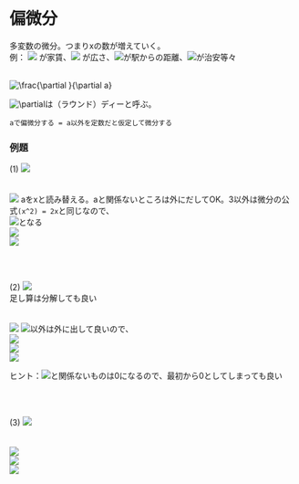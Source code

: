 # 偏微分

多変数の微分。つまりxの数が増えていく。  
例： <img src="https://latex.codecogs.com/gif.latex?y" />   が家賃、<img src="https://latex.codecogs.com/gif.latex?x_1" /> が広さ、<img src="https://latex.codecogs.com/gif.latex?x_2" />が駅からの距離、<img src="https://latex.codecogs.com/gif.latex?x_3" />が治安等々
<br />
<br />

<img src="https://latex.codecogs.com/gif.latex?\frac{\partial&space;}{\partial&space;a}()" title="\frac{\partial }{\partial a}" />  

<img src="https://latex.codecogs.com/gif.latex?\partial" title="\partial" />は（ラウンド）ディーと呼ぶ。


```aで偏微分する = a以外を定数だと仮定して微分する```

### 例題
(1) <img src="https://latex.codecogs.com/gif.latex?\frac{\partial&space;}{\partial&space;a}(3a^2)" />   
<br />
<br />
    <img src="https://latex.codecogs.com/gif.latex?=3*\frac{\partial&space;}{\partial&space;a}(a^2)" /> aをxと読み替える。aと関係ないところは外にだしてOK。3以外は微分の公式```(x^2) = 2x```と同じなので、  
    <img src="https://latex.codecogs.com/gif.latex?=3*\frac{\partial&space;}{\partial&space;x}(x^2)" />となる  
    <img src="https://latex.codecogs.com/gif.latex?=3*2a" />  
    <img src="https://latex.codecogs.com/gif.latex?=6a" />  
    
<br />
<br />
                                                                                                   
(2) <img src="https://latex.codecogs.com/gif.latex?\frac{\partial&space;}{\partial&space;x^1}(4x_1+3x_2)" />  
足し算は分解しても良い  
<br />
<br />
 <img src="https://latex.codecogs.com/gif.latex?=\frac{\partial&space;}{\partial&space;a}(4x_1)+\frac{\partial&space;}{\partial&space;a}(3x_2)" /> <img src="https://latex.codecogs.com/gif.latex?x_1" />以外は外に出して良いので、  
 <img src="https://latex.codecogs.com/gif.latex?=4*\frac{\partial&space;}{\partial&space;a}(x_1)+3x_2*\frac{\partial&space;}{\partial&space;x_2}(1)" />    
 <img src="https://latex.codecogs.com/gif.latex?=4*1+3x_2*0" />  
 <img src="https://latex.codecogs.com/gif.latex?=4" />  
 
 ヒント：<img src="https://latex.codecogs.com/gif.latex?x_1" />と関係ないものは0になるので、最初から0としてしまっても良い
 
<br />
<br />

 (3) <img src="https://latex.codecogs.com/gif.latex?\frac{\partial&space;}{\partial&space;a}(C_o-2C_1a+C_2a^2)" />   
<br />
<br />
<img src="https://latex.codecogs.com/gif.latex?=C_0*\frac{\partial&space;}{\partial&space;a}(1)-2C_1*\frac{\partial&space;}{\partial&space;a}(a)+C_2*\frac{\partial&space;}{\partial&space;a}(a^2)">    
<img src="https://latex.codecogs.com/gif.latex?=C_0*0-2C_1*1+2C_2a" />   
<img src="https://latex.codecogs.com/gif.latex?=-2C_1+2C_2a" />  
 
